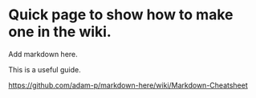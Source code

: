 # Quick page to show how to make one in the wiki. 

Add markdown here. 

This is a useful guide. 

https://github.com/adam-p/markdown-here/wiki/Markdown-Cheatsheet
